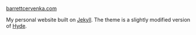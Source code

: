 [barrettcervenka.com](http://barrettcervenka.com)

My personal website built on [Jekyll](jekyllrb.com). The theme is a slightly modified version of [Hyde](https://github.com/poole/hyde).
